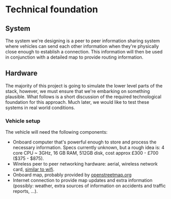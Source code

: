 # Technical foundation

## System

The system we're designing is a peer to peer information sharing system where vehicles can send each other information when they're physically close enough to establish a connection. This information will then be used in conjunction with a detailed map to provide routing information.

## Hardware

The majority of this project is going to simulate the lower level parts of the stack, however, we must ensure that we're embarking on something plausible. What follows is a short discussion of the required technological foundation for this approach. Much later, we would like to test these systems in real world conditions.

### Vehicle setup

The vehicle will need the following components:

- Onboard computer that's powerful enough to store and process the necessary information. Specs currently unknown, but a rough idea is: 4 core CPU ~ 3GHz, 16 GB RAM, 512GB disk, cost approx £300 - £700 ($375 - $875).
- Wireless peer to peer networking hardware: aerial, wireless network card, [similar to wifi](https://en.wikipedia.org/wiki/Vehicular_ad-hoc_network#Technology).
- Onboard map, probably provided by [openstreetmap.org](https://www.openstreetmap.org/)
- Internet connection to provide map updates and extra information (possibly: weather, extra sources of information on accidents and traffic reports, ...).

